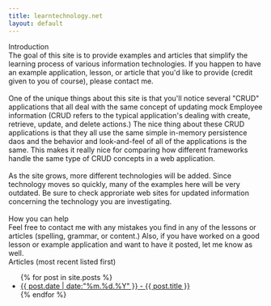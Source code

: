 ```yaml
---
title: learntechnology.net
layout: default
---
```

<div class="sectionHeading">Introduction</div>
<div class="section">
The goal of this site is to provide examples and articles that simplify the learning process of various information technologies. If you happen to have an example application, lesson, or article that you'd like to provide (credit given to you of course), please contact me.
<br/><br/>
One of the unique things about this site is that you'll notice several "CRUD" applications that all deal with the same concept of updating mock Employee information (CRUD refers to the typical application's dealing with create, retrieve, update, and delete actions.) The nice thing about these CRUD applications is that they all use the same simple in-memory persistence daos and the behavior and look-and-feel of all of the applications is the same. This makes it really nice for comparing how different frameworks handle the same type of CRUD concepts in a web application. 
<br/><br/> 
As the site grows, more different technologies will be added. Since technology moves so quickly, many of the examples here will be 
very outdated. Be sure to check approriate web sites for updated information concerning the technology you are investigating.  
<br/><br/>
 
</div>
 

<div class="sectionHeading">How you can help</div>
<div class="section">
Feel free to contact me with any mistakes you find in any of the lessons or articles (spelling, grammar, or content.) 
Also, if you have worked on a good lesson or example application and want to have it posted, let me know as well.
</div>

<div class="sectionHeading">Articles (most recent listed first)</div>
<div class="section">
<ul>
  {% for post in site.posts %}
    <li>
      <a href="{{ post.url }}">{{ post.date | date:"%m.%d.%Y" }} - {{ post.title }}</a>
    </li> 
  {% endfor %}
</ul>
</div>